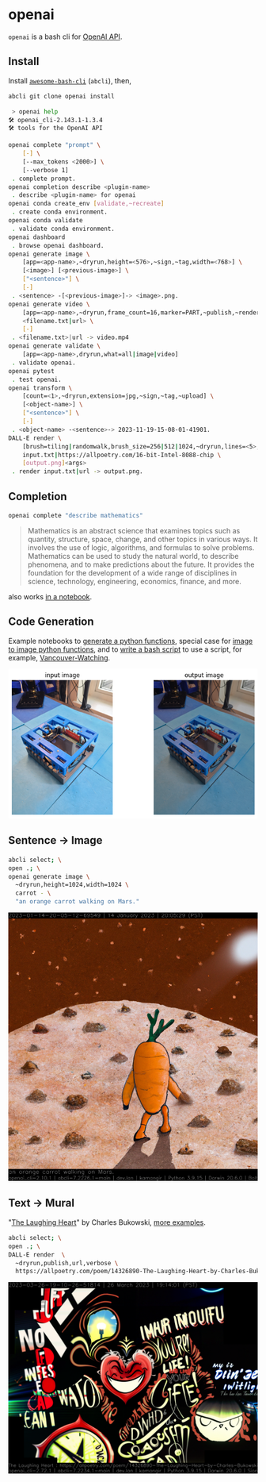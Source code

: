 # openai

`openai` is a bash cli for [OpenAI API](https://beta.openai.com/docs/introduction).

## Install

Install [`awesome-bash-cli`](https://github.com/kamangir/awesome-bash-cli) (`abcli`), then,

```bash
abcli git clone openai install
```

```bash
 > openai help
🛠️ openai_cli-2.143.1-1.3.4
🛠️ tools for the OpenAI API

openai complete "prompt" \
	[-] \
	[--max_tokens <2000>] \
	[--verbose 1]
 . complete prompt.
openai completion describe <plugin-name>
 . describe <plugin-name> for openai
openai conda create_env [validate,~recreate]
 . create conda environment.
openai conda validate
 . validate conda environment.
openai dashboard
 . browse openai dashboard.
openai generate image \
	[app=<app-name>,~dryrun,height=<576>,~sign,~tag,width=<768>] \
	[<image>] [<previous-image>] \
	["<sentence>"] \
	[-]
 . <sentence> -[<previous-image>]-> <image>.png.
openai generate video \
	[app=<app-name>,~dryrun,frame_count=16,marker=PART,~publish,~render,resize_to=1280x1024,~sign,slice_by=words|sentences,~upload,url] \
	<filename.txt|url> \
	[-]
 . <filename.txt>|url -> video.mp4
openai generate validate \
	[app=<app-name>,dryrun,what=all|image|video]
 . validate openai.
openai pytest
 . test openai.
openai transform \
	[count=<1>,~dryrun,extension=jpg,~sign,~tag,~upload] \
	[<object-name>] \
	["<sentence>"] \
	[-]
 . <object-name> -<sentence>-> 2023-11-19-15-08-01-41901.
DALL-E render \
	[brush=tiling|randomwalk,brush_size=256|512|1024,~dryrun,lines=<5>,publish,url,verbose] \
	input.txt|https://allpoetry.com/16-bit-Intel-8088-chip \
	[output.png]<args>
 . render input.txt|url -> output.png.
```

## Completion

```bash
openai complete "describe mathematics"
```

> Mathematics is an abstract science that examines topics such as quantity, structure, space, change, and other topics in various ways. It involves the use of logic, algorithms, and formulas to solve problems. Mathematics can be used to study the natural world, to describe phenomena, and to make predictions about the future. It provides the foundation for the development of a wide range of disciplines in science, technology, engineering, economics, finance, and more.

also works [in a notebook](./notebooks/completion.ipynb).

## Code Generation

Example notebooks to [generate a python functions](./notebooks/completion_ai_function_py.ipynb), special case for [image to image python functions](./notebooks/completion_i2i_function.ipynb), and to [write a bash script](./notebooks/completion_ai_function_bash.ipynb) to use a script, for example, [Vancouver-Watching](https://github.com/kamangir/Vancouver-Watching).

![image](./assets/completion_i2i_function.png)

## Sentence -> Image

```bash
abcli select; \
open .; \
openai generate image \
  ~dryrun,height=1024,width=1024 \
  carrot - \
  "an orange carrot walking on Mars."
```

![image](./assets/carrot.png)

## Text -> Mural

"[The Laughing Heart](  https://allpoetry.com/poem/14326890-The-Laughing-Heart-by-Charles-Bukowski)" by Charles Bukowski, [more examples](http://kamangir.net/private/?object=2023-03-26-19-10-26-51814).

```bash
abcli select; \
open .; \
DALL-E render  \
  ~dryrun,publish,url,verbose \
  https://allpoetry.com/poem/14326890-The-Laughing-Heart-by-Charles-Bukowski
```

![image](./assets/DALL-E.png)
